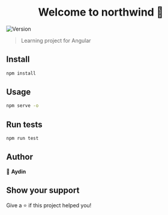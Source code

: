 <h1 align="center">Welcome to northwind 👋</h1>
<p>
  <img alt="Version" src="https://img.shields.io/badge/version-0.0.0-blue.svg?cacheSeconds=2592000" />
</p>

> Learning project for Angular

## Install

```sh
npm install
```

## Usage

```sh
npm serve -o
```

## Run tests

```sh
npm run test
```

## Author

👤 **Aydin**


## Show your support

Give a ⭐️ if this project helped you!


